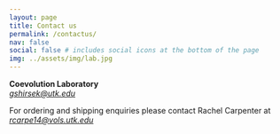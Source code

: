 ```yaml
---
layout: page
title: Contact us
permalink: /contactus/
nav: false
social: false # includes social icons at the bottom of the page
img: ../assets/img/lab.jpg
---
```


<b> Coevolution Laboratory </b> <br>
<i class="fa fa-envelope"></i> <em> gshirsek@utk.edu </em> 


For ordering and shipping enquiries please contact Rachel Carpenter at 
<i class="fa fa-envelope"></i> <em>rcarpe14@vols.utk.edu</em>

